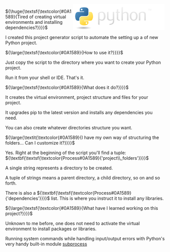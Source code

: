 
<img align="right" src="python_logo/python-logo@2x.png">

${\huge{\textsf{\textcolor{#0A1589}{Tired of creating virtual environments and installing dependencies?}}}}$

I created this project generator script to automate the setting up a of new Python project.



${\large{\textsf{\textcolor{#0A1589}{How to use it?}}}}$

Just copy the script to the directory where you want to create your Python project.

Run it from your shell or IDE. That's it.



${\large{\textsf{\textcolor{#0A1589}{What does it do?}}}}$

It creates the virtual environment, project structure and files for your project.

It upgrades pip to the latest version and installs any dependencies you need.

You can also create whatever directories structure you want.


${\large{\textit{\textcolor{#0A1589}{I have my own way of structuring the folders... Can I customize it?}}}}$

Yes. Right at the beginning of the script you'll find a tuple: ${\textbf{\textsf{\textcolor{Process#0A1589}{'project\\_folders'}}}}$

A single string represents a directory to be created.

A tuple of strings means a parent directory, a child directory, so on and so forth.

There is also a ${\textbf{\textsf{\textcolor{Process#0A1589}{'dependencies'}}}}$ list. This is where you instruct it to install any libraries.


${\large{\textsf{\textcolor{#0A1589}{What have I learned working on this project?}}}}$

Unknown to me before, one does not need to activate the virtual environment to install packages or libraries.

Running system commands while handling input/output errors with Python's very handy built-in module [subprocess](https://docs.python.org/3/library/subprocess.html)
